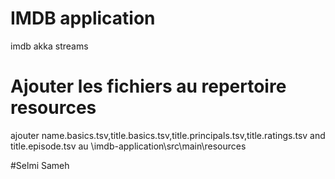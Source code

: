 # IMDB application
imdb akka streams
# Ajouter les fichiers au repertoire resources 
ajouter name.basics.tsv,title.basics.tsv,title.principals.tsv,title.ratings.tsv and title.episode.tsv au \imdb-application\src\main\resources

#Selmi Sameh

